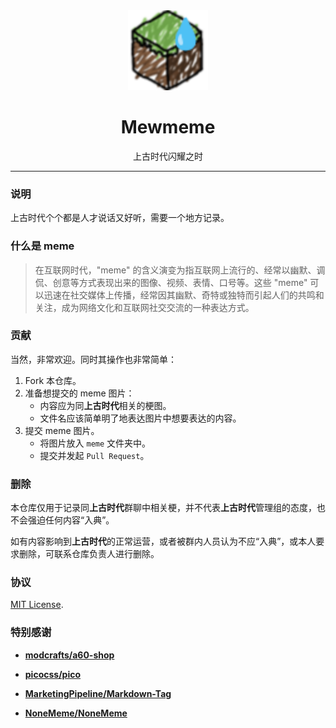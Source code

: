 <div align="center">
    <img width="128" height="128" src="static/favicon.png">
</div>

<center><h1> Mewmeme </h1></center>
<center>上古时代闪耀之时</center>

* * *

### 说明

上古时代个个都是人才说话又好听，需要一个地方记录。

### 什么是 meme

> 在互联网时代，"meme" 的含义演变为指互联网上流行的、经常以幽默、调侃、创意等方式表现出来的图像、视频、表情、口号等。这些 "meme" 可以迅速在社交媒体上传播，经常因其幽默、奇特或独特而引起人们的共鸣和关注，成为网络文化和互联网社交交流的一种表达方式。

### 贡献

当然，非常欢迎。同时其操作也非常简单：
1. Fork 本仓库。
2. 准备想提交的 meme 图片：
    - 内容应为同**上古时代**相关的梗图。
    - 文件名应该简单明了地表达图片中想要表达的内容。
3. 提交 meme 图片。
    - 将图片放入 `meme` 文件夹中。
    - 提交并发起 `Pull Request`。

### 删除

本仓库仅用于记录同**上古时代**群聊中相关梗，并不代表**上古时代**管理组的态度，也不会强迫任何内容“入典”。

如有内容影响到**上古时代**的正常运营，或者被群内人员认为不应“入典”，或本人要求删除，可联系仓库负责人进行删除。

### 协议

[MIT License](LICENSE).

### 特别感谢

- **[modcrafts/a60-shop](https://github.com/modcrafts/a60-shop)**

- **[picocss/pico](https://github.com/picocss/pico/tree/f9e97c0bf430df8fa3f730eb6a6e84f63d4a9b0c)**

- **[MarketingPipeline/Markdown-Tag](https://github.com/MarketingPipeline/Markdown-Tag)**

- **[NoneMeme/NoneMeme](https://github.com/NoneMeme/NoneMeme)**
